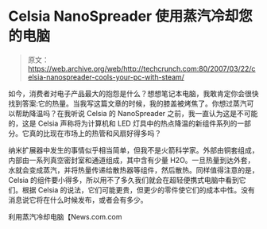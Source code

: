 # Celsia NanoSpreader 使用蒸汽冷却您的电脑

> 原文：<https://web.archive.org/web/http://techcrunch.com:80/2007/03/22/celsia-nanospreader-cools-your-pc-with-steam/>

如今，消费者对电子产品最大的抱怨是什么？想想笔记本电脑，我敢肯定你会很快找到答案:它的热量。当我写这篇文章的时候，我的膝盖被烤焦了。你想过蒸汽可以帮助降温吗？在我听说 Celsia 的 NanoSpreader 之前，我一直认为这是不可能的，这是 Celsia 声称将为计算机和 LED 灯具中的热点降温的新组件系列的一部分。它真的比现在市场上的热管和风扇好得多吗？

纳米扩展器中发生的事情似乎相当简单，但我不是火箭科学家。外部由铜套组成，内部由一系列真空密封室和通道组成，其中含有少量 H2O。一旦热量到达外套，水就会变成蒸汽，并将热量传递给散热器等组件，然后散热。同样值得注意的是，Celsia 的组件要小得多，所以用不了多久我们就会在超轻便携式电脑中看到它们。根据 Celsia 的说法，它们可能更贵，但更少的零件使它们的成本中性。没有消息说它将在什么时候发布，或者会有多少。

利用蒸汽冷却电脑【News.com.com
